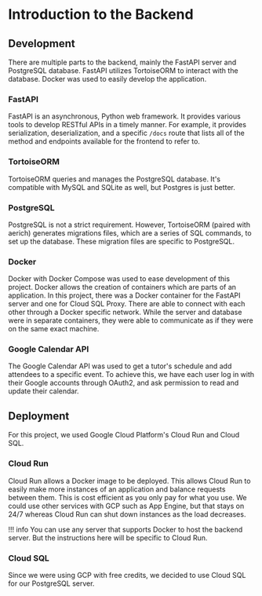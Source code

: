 # Introduction to the Backend

## Development

There are multiple parts to the backend, mainly the FastAPI server and PostgreSQL database. FastAPI utilizes TortoiseORM to interact with the database. Docker was used to easily develop the application.

### FastAPI
FastAPI is an asynchronous, Python web framework. It provides various tools to develop RESTful APIs in a timely manner. For example, it provides serialization, deserialization, and a specific `/docs` route that lists all of the method and endpoints available for the frontend to refer to.

### TortoiseORM
TortoiseORM queries and manages the PostgreSQL database. It's compatible with MySQL and SQLite as well, but Postgres is just better.

### PostgreSQL
PostgreSQL is not a strict requirement. However, TortoiseORM (paired with aerich) generates migrations files, which are a series of SQL commands, to set up the database. These migration files are specific to PostgreSQL.

### Docker
Docker with Docker Compose was used to ease development of this project. Docker allows the creation of containers which are parts of an application. In this project, there was a Docker container for the FastAPI server and one for Cloud SQL Proxy. There are able to connect with each other through a Docker specific network. While the server and database were in separate containers, they were able to communicate as if they were on the same exact machine.

### Google Calendar API
The Google Calendar API was used to get a tutor's schedule and add attendees to a specific event. To achieve this, we have each user log in with their Google accounts through OAuth2, and ask permission to read and update their calendar.

## Deployment

For this project, we used Google Cloud Platform's Cloud Run and Cloud SQL.

### Cloud Run

Cloud Run allows a Docker image to be deployed. This allows Cloud Run to easily make more instances of an application and balance requests between them. This is cost efficient as you only pay for what you use. We could use other services with GCP such as App Engine, but that stays on 24/7 whereas Cloud Run can shut down instances as the load decreases.


!!! info
    You can use any server that supports Docker to host the backend server. But the instructions here will be specific to Cloud Run.

### Cloud SQL

Since we were using GCP with free credits, we decided to use Cloud SQL for our PostgreSQL server. 